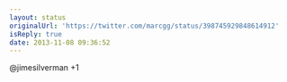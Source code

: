 ```yaml
---
layout: status
originalUrl: 'https://twitter.com/marcgg/status/398745929848614912'
isReply: true
date: 2013-11-08 09:36:52
---
```


@jimesilverman +1
